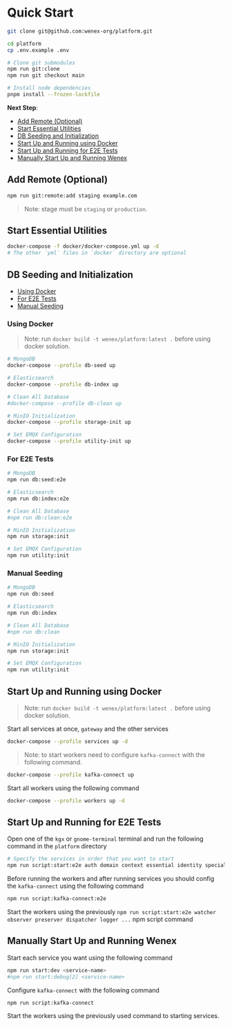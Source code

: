 # Quick Start

```sh
git clone git@github.com:wenex-org/platform.git
```

```sh
cd platform
cp .env.example .env

# Clone git submodules
npm run git:clone
npm run git checkout main

# Install node dependencies
pnpm install --frozen-lockfile
```

**Next Step**:

- [Add Remote (Optional)](#add-remote-optional)
- [Start Essential Utilities](#start-essential-utilities)
- [DB Seeding and Initialization](#db-seeding-and-initialization)
- [Start Up and Running using Docker](#start-up-and-running-using-docker)
- [Start Up and Running for E2E Tests](#start-up-and-running-for-e2e-tests)
- [Manually Start Up and Running Wenex](#manually-start-up-and-running-wenex)

## Add Remote (Optional)

```sh
npm run git:remote:add staging example.com
```

> Note: stage must be `staging` or `production`.

## Start Essential Utilities

```sh
docker-compose -f docker/docker-compose.yml up -d
# The other `yml` files in `docker` directory are optional
```

## DB Seeding and Initialization

- [Using Docker](#using-docker)
- [For E2E Tests](#for-e2e-tests)
- [Manual Seeding](#manual-seeding)

### Using Docker

> Note: run `docker build -t wenex/platform:latest .` before using docker solution.

```sh
# MongoDB
docker-compose --profile db-seed up

# Elasticsearch
docker-compose --profile db-index up

# Clean All Database
#docker-compose --profile db-clean up

# MinIO Initialization
docker-compose --profile storage-init up

# Set EMQX Configuration
docker-compose --profile utility-init up
```

### For E2E Tests

```sh
# MongoDB
npm run db:seed:e2e

# Elasticsearch
npm run db:index:e2e

# Clean All Database
#npm run db:clean:e2e

# MinIO Initialization
npm run storage:init

# Set EMQX Configuration
npm run utility:init
```

### Manual Seeding

```sh
# MongoDB
npm run db:seed

# Elasticsearch
npm run db:index

# Clean All Database
#npm run db:clean

# MinIO Initialization
npm run storage:init

# Set EMQX Configuration
npm run utility:init
```

## Start Up and Running using Docker

> Note: run `docker build -t wenex/platform:latest .` before using docker solution.

Start all services at once, `gateway` and the other services

```sh
docker-compose --profile services up -d
```

> Note: to start workers need to configure `kafka-connect` with the following command.

```sh
docker-compose --profile kafka-connect up
```

Start all workers using the following command

```sh
docker-compose --profile workers up -d
```

## Start Up and Running for E2E Tests

Open one of the `kgx` or `gnome-terminal` terminal and run the following command in the `platform` directory

```sh
# Specify the services in order that you want to start
npm run script:start:e2e auth domain context essential identity special gateway ...
```

Before running the workers and after running services you should config the `kafka-connect` using the following command

```sh
npm run script:kafka-connect:e2e
```

Start the workers using the previously `npm run script:start:e2e watcher observer preserver dispatcher logger ...` npm script command

## Manually Start Up and Running Wenex

Start each service you want using the following command

```sh
npm run start:dev <service-name>
#npm run start:debug[2] <service-name>
```

Configure `kafka-connect` with the following command

```sh
npm run script:kafka-connect
```

Start the workers using the previously used command to starting services.
